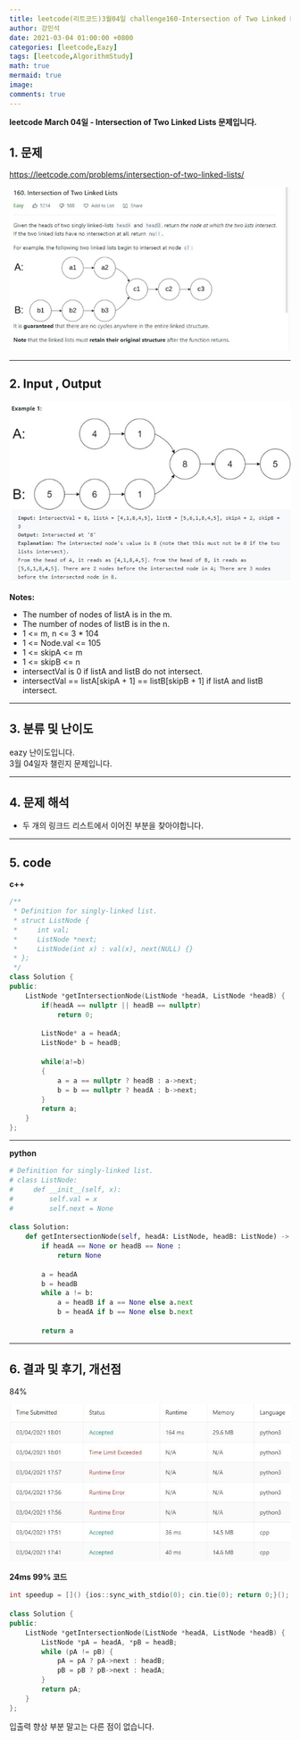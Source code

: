 ```yaml
---
title: leetcode(리트코드)3월04일 challenge160-Intersection of Two Linked Lists
author: 강민석
date: 2021-03-04 01:00:00 +0800
categories: [leetcode,Eazy]
tags: [leetcode,AlgorithmStudy]
math: true
mermaid: true
image: 
comments: true
---
```


**leetcode March 04일 - Intersection of Two Linked Lists 문제입니다.**

## 1. 문제
<https://leetcode.com/problems/intersection-of-two-linked-lists/>  

![](/assets/img/sample/leetcode/160/Problem.JPG)  

-----  

## 2. Input , Output

![](/assets/img/sample/leetcode/160/input.JPG)  




**Notes:**

- The number of nodes of listA is in the m.
- The number of nodes of listB is in the n.
- 1 <= m, n <= 3 * 104
- 1 <= Node.val <= 105
- 1 <= skipA <= m
- 1 <= skipB <= n
- intersectVal is 0 if listA and listB do not intersect.
- intersectVal == listA[skipA + 1] == listB[skipB + 1] if listA and listB intersect.

-----  

## 3. 분류 및 난이도

eazy 난이도입니다.  
3월 04일자 챌린지 문제입니다. 

-----  

## 4. 문제 해석

- 두 개의 링크드 리스트에서 이어진 부분을 찾아야합니다.




-----  

## 5. code

**c++**

```c++
/**
 * Definition for singly-linked list.
 * struct ListNode {
 *     int val;
 *     ListNode *next;
 *     ListNode(int x) : val(x), next(NULL) {}
 * };
 */
class Solution {
public:
    ListNode *getIntersectionNode(ListNode *headA, ListNode *headB) {
        if(headA == nullptr || headB == nullptr)
            return 0;
        
        ListNode* a = headA;
        ListNode* b = headB;
        
        while(a!=b)
        {
            a = a == nullptr ? headB : a->next;
            b = b == nullptr ? headA : b->next;
        }
        return a;
    }
};
```

-----  

**python**

```python
# Definition for singly-linked list.
# class ListNode:
#     def __init__(self, x):
#         self.val = x
#         self.next = None

class Solution:
    def getIntersectionNode(self, headA: ListNode, headB: ListNode) -> ListNode:
        if headA == None or headB == None :
            return None
        
        a = headA
        b = headB
        while a != b:
            a = headB if a == None else a.next
            b = headA if b == None else b.next
        
        return a
```

-----

## 6. 결과 및 후기, 개선점

84%

![](/assets/img/sample/leetcode/160/result.JPG)  

**24ms 99% 코드**

```c++
int speedup = []() {ios::sync_with_stdio(0); cin.tie(0); return 0;}();

class Solution {
public:
    ListNode *getIntersectionNode(ListNode *headA, ListNode *headB) {
        ListNode *pA = headA, *pB = headB;
        while (pA != pB) {
            pA = pA ? pA->next : headB;
            pB = pB ? pB->next : headA;
        }
        return pA;
    }
};
```

입출력 향상 부분 말고는 다른 점이 없습니다.


